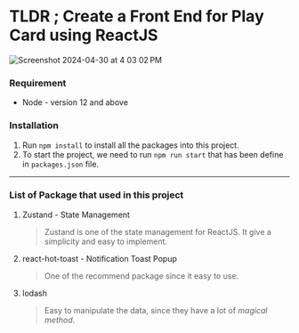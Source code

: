 # TLDR ; Create a Front End for Play Card using ReactJS

![Screenshot 2024-04-30 at 4 03 02 PM](https://github.com/wanadri/playcard-frontend/assets/13805716/a1f65926-53b2-485d-a26b-31f3f2c0f502)


### Requirement
- Node - version 12 and above



### Installation
1. Run `npm install` to install all the packages into this project.
2. To start the project, we need to run `npm run start` that has been define in `packages.json` file.

---

### List of Package that used in this project
1. Zustand - State Management
   > Zustand is one of the state management for ReactJS. It give a simplicity and easy to implement.

2. react-hot-toast - Notification Toast Popup
   > One of the recommend package since it easy to use.

3. lodash
   > Easy to manipulate the data, since they have a lot of _magical method_.
